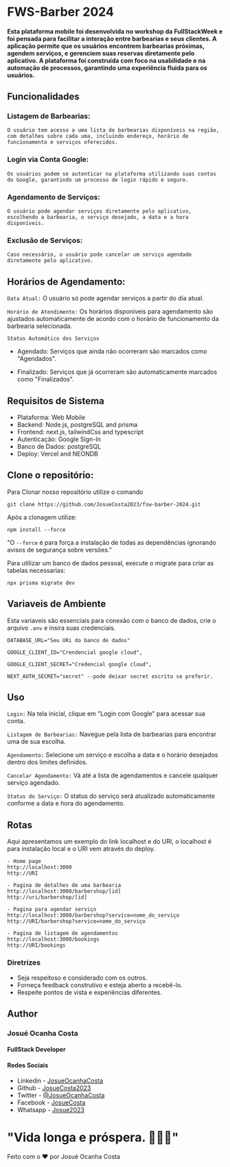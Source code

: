 # FWS-Barber 2024
#### Esta plataforma mobile foi desenvolvida no workshop da FullStackWeek e foi pensada para facilitar a interação entre barbearias e seus clientes. A aplicação permite que os usuários encontrem barbearias próximas, agendem serviços, e gerenciem suas reservas diretamente pelo aplicativo. A plataforma foi construída com foco na usabilidade e na automação de processos, garantindo uma experiência fluida para os usuários.

## Funcionalidades
### Listagem de Barbearias:
    O usuário tem acesso a uma lista de barbearias disponíveis na região, com detalhes sobre cada uma, incluindo endereço, horário de funcionamento e serviços oferecidos.

### Login via Conta Google: 
    Os usuários podem se autenticar na plataforma utilizando suas contas do Google, garantindo um processo de login rápido e seguro.

### Agendamento de Serviços: 
    O usuário pode agendar serviços diretamente pelo aplicativo, escolhendo a barbearia, o serviço desejado, a data e a hora disponíveis.

### Exclusão de Serviços: 
    Caso necessário, o usuário pode cancelar um serviço agendado diretamente pelo aplicativo.

## Horários de Agendamento:

`Data Atual:` O usuário só pode agendar serviços a partir do dia atual.

`Horário de Atendimento:` Os horários disponíveis para agendamento são ajustados automaticamente de acordo com o horário de funcionamento da barbearia selecionada.

`Status Automático dos Serviços` 
 - Agendado: Serviços que ainda não ocorreram são marcados como "Agendados".

 - Finalizado: Serviços que já ocorreram são automaticamente marcados como "Finalizados".


## Requisitos de Sistema
- Plataforma: Web Mobile
- Backend: Node.js, postgreSQL and prisma
- Frontend: next.js, tailwindCss and typescript
- Autenticação: Google Sign-In
- Banco de Dados: postgreSQL
- Deploy: Vercel and NEONDB

## Clone o repositório:
Para Clonar nosso repositório utilize o comando 

    git clone https://github.com/JosueCosta2023/fsw-barber-2024.git


Após a clonagem utilize:

    npm install --force

"O `--force` é para força a instalação de todas as dependências ignorando avisos de segurança sobre versões."

Para utilizar um banco de dados pessoal, execute o migrate para criar as tabelas necessarias:
    
    npx prisma migrate dev

## Variaveis de Ambiente
Esta variaveis são essenciais para conexão com o banco de dados, crie o arquivo `.env` e insira suas credenciais.

    DATABASE_URL="Seu URi do banco de dados"

    GOOGLE_CLIENT_ID="Crendencial google cloud",

    GOOGLE_CLIENT_SECRET="Credencial google cloud",

    NEXT_AUTH_SECRET="secret" --pode deixar secret escrito se preferir.

## Uso
`Login:` Na tela inicial, clique em "Login com Google" para acessar sua conta.

`Listagem de Barbearias:` Navegue pela lista de barbearias para encontrar uma de sua escolha.

`Agendamento:` Selecione um serviço e escolha a data e o horário desejados dentro dos limites definidos.

`Cancelar Agendamento:` Vá até a lista de agendamentos e cancele qualquer serviço agendado.

`Status do Serviço:` O status do serviço será atualizado automaticamente conforme a data e hora do agendamento.

## Rotas
Aqui apresentamos um exemplo do link localhost e do URI, o localhost é para instalação local e o URI vem através do deploy.


    - Home page
    http://localhost:3000
    http://URI

    - Pagina de detalhes de uma barbearia
    http://localhost:3000/barbershop/[id]
    http://uri/barbershop/[id]

    - Pagina para agendar serviço
    http://localhost:3000/barbershop?service=nome_do_serviço
    http://URI/barbershop?service=nome_do_serviço

    - Pagina de listagem de agendamentos
    http://localhost:3000/bookings
    http://URI/bookings


### Diretrizes 

- Seja respeitoso e considerado com os outros.
- Forneça feedback construtivo e esteja aberto a recebê-lo.
- Respeite pontos de vista e experiências diferentes.

## Author
### Josué Ocanha Costa
#### FullStack Developer
#### Redes Sociais

- Linkedin - [JosueOcanhaCosta](https://www.linkedin.com/in/josue-ocanha-costa/)
- Github - [JosueCosta2023](https://github.com/JosueCosta2023)
- Twitter - [@JosueOcanhaCosta](https://twitter.com/josue_ocanha)
- Facebook - [JosueCosta](https://www.facebook.com/JosueOcanhaCosta2023)
- Whatsapp - [Josue2023](https://wa.me/5565996408371?text=Ol%C3%A1%2C+encontrei+seu+whatsapp+no+Github.+Gostaria+de+falar+sobre+seus+projetos.)

# "Vida longa e próspera. 🖖🖖🖖"

Feito com o ❤️ por Josué Ocanha Costa







